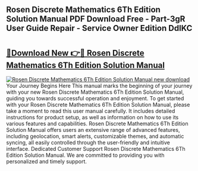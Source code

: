 ## Rosen Discrete Mathematics 6Th Edition Solution Manual PDF Download Free - Part-3gR User Guide Repair - Service Owner Edition DdIKC

# <h2><a href="http://bc95209.oget.top/?id=Rosen+Discrete+Mathematics+6Th+Edition+Solution+Manual">🔗Download New 👉🔴 Rosen Discrete Mathematics 6Th Edition Solution Manual</a></h2>

[![Rosen Discrete Mathematics 6Th Edition Solution Manual new download](https://i.imgur.com/5g1atiW.png)](http://bc95209.oget.top/?id=Rosen+Discrete+Mathematics+6Th+Edition+Solution+Manual)
Your Journey Begins Here This manual marks the beginning of your journey with your new Rosen Discrete Mathematics 6Th Edition Solution Manual, guiding you towards successful operation and enjoyment. To get started with your Rosen Discrete Mathematics 6Th Edition Solution Manual, please take a moment to read this user manual carefully. It includes detailed instructions for product setup, as well as information on how to use its various features and capabilities. Rosen Discrete Mathematics 6Th Edition Solution Manual offers users an extensive range of advanced features, including geolocation, smart alerts, customizable themes, and automatic syncing, all easily controlled through the user-friendly and intuitive interface. Dedicated Customer Support Rosen Discrete Mathematics 6Th Edition Solution Manual. We are committed to providing you with personalized and timely support.
